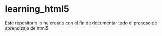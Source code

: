 # learning_html5
Este repositorio lo he creado con el fin de documentar todo el proceso de aprendizaje de html5
